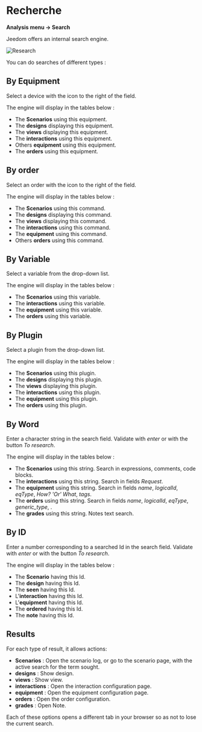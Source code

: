 # Recherche
**Analysis menu → Search**

Jeedom offers an internal search engine.

![Research](./images/search_intro.gif)

You can do searches of different types :

## By Equipment

Select a device with the icon to the right of the field.

The engine will display in the tables below :

- The **Scenarios** using this equipment.
- The **designs** displaying this equipment.
- The **views** displaying this equipment.
- The **interactions** using this equipment.
- Others **equipment** using this equipment.
- The **orders** using this equipment.

## By order

Select an order with the icon to the right of the field.

The engine will display in the tables below :

- The **Scenarios** using this command.
- The **designs** displaying this command.
- The **views** displaying this command.
- The **interactions** using this command.
- The **equipment** using this command.
- Others **orders** using this command.

## By Variable

Select a variable from the drop-down list.

The engine will display in the tables below :

- The **Scenarios** using this variable.
- The **interactions** using this variable.
- The **equipment** using this variable.
- The **orders** using this variable.

## By Plugin

Select a plugin from the drop-down list.

The engine will display in the tables below :

- The **Scenarios** using this plugin.
- The **designs** displaying this plugin.
- The **views** displaying this plugin.
- The **interactions** using this plugin.
- The **equipment** using this plugin.
- The **orders** using this plugin.

## By Word

Enter a character string in the search field. Validate with *enter* or with the button *To research*.

The engine will display in the tables below :

- The **Scenarios** using this string.
	Search in expressions, comments, code blocks.
- The **interactions** using this string.
	Search in fields *Request*.
- The **equipment** using this string.
	Search in fields *name*, *logicalId*, *eqType*, *How? 'Or' What*, *tags*.
- The **orders** using this string.
	Search in fields *name*, *logicalId*, *eqType*, *generic_type*, .
- The **grades** using this string.
	Notes text search.

## By ID

Enter a number corresponding to a searched Id in the search field. Validate with *enter* or with the button *To research*.

The engine will display in the tables below :

- The **Scenario** having this Id.
- The **design** having this Id.
- The **seen** having this Id.
- L'**interaction** having this Id.
- L'**equipment** having this Id.
- The **ordered** having this Id.
- The **note** having this Id.

## Results

For each type of result, it allows actions:
- **Scenarios** : Open the scenario log, or go to the scenario page, with the active search for the term sought.
- **designs** : Show design.
- **views** : Show view.
- **interactions** : Open the interaction configuration page.
- **equipment** : Open the equipment configuration page.
- **orders** : Open the order configuration.
- **grades** : Open Note.

Each of these options opens a different tab in your browser so as not to lose the current search.

